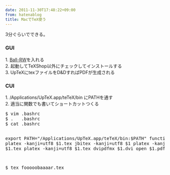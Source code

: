 ```yaml
---
date: 2011-11-30T17:48:22+09:00
from: hatenablog
title: MacでTeX使う
---
```


<p>3分ぐらいでできる。</p>
<div class="section">
<h3>GUI</h3>
<p>1. <a href="http://ballrw.web.fc2.com/tex/install_lion_new.html" target="_blank">Ball-RW</a>を入れる<br>
2. 起動してTeXShop以外にチェックしてインストールする<br>
3. UpTeXにtexファイルをD&amp;DすればPDFが生成される</p>


</div><div class="section">
<h3>CUI</h3>
<p>1. /Applications/UpTeX.app/teTeX/bin にPATHを通す<br>
2. 適当に関数でも書いてショートカットつくる</p>
<pre class="code lang-txt" data-lang="txt" data-unlink>$ vim .bashrc
$ .   .bashrc
$ cat .bashrc

export PATH="/Applications/UpTeX.app/teTeX/bin:$PATH"
function tex(){
  platex -kanji=utf8 $1.tex
  jbitex -kanji=utf8 $1
  platex -kanji=utf8 $1.tex
  platex -kanji=utf8 $1.tex
  dvipdfmx $1.dvi
  open $1.pdf
}

$ tex fooooobaaaar.tex</pre>

</div>
